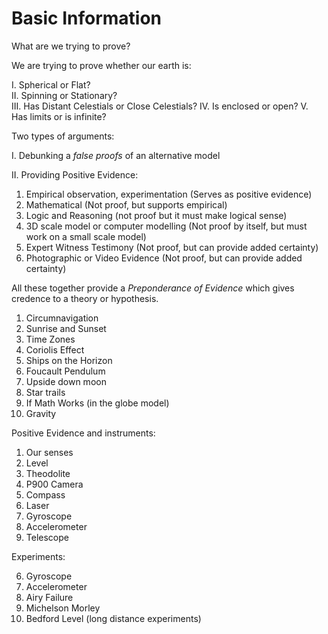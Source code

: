 # Basic Information

What are we trying to prove?

We are trying to prove whether our earth is:

I. Spherical or Flat?   
II. Spinning or Stationary?   
III. Has Distant Celestials or Close Celestials?
IV. Is enclosed or open?
V. Has limits or is infinite?

Two types of arguments:

I. Debunking a *false proofs* of an alternative model

II. Providing Positive Evidence:

1. Empirical
		observation, 
		experimentation
	(Serves as positive evidence)
2. Mathematical (Not proof, but supports empirical)
3. Logic and Reasoning (not proof but it must make logical sense)
4. 3D scale model or computer modelling (Not proof by itself, but must work on a small scale model)
5. Expert Witness Testimony (Not proof, but can provide added certainty)
6. Photographic or Video Evidence (Not proof, but can provide added certainty)

All these together provide a *Preponderance of Evidence* which gives credence to a theory or hypothesis.



1. Circumnavigation
2. Sunrise and Sunset
3. Time Zones
4. Coriolis Effect
5. Ships on the Horizon
6. Foucault Pendulum
7. Upside down moon
8. Star trails
9. If Math Works (in the globe model)
10. Gravity

Positive Evidence and instruments:

1. Our senses
2. Level
3. Theodolite
4. P900 Camera
5. Compass
6. Laser
7. Gyroscope
8. Accelerometer
9. Telescope

Experiments:

6. Gyroscope
3. Accelerometer
4. Airy Failure
5. Michelson Morley
6. Bedford Level (long distance experiments)


